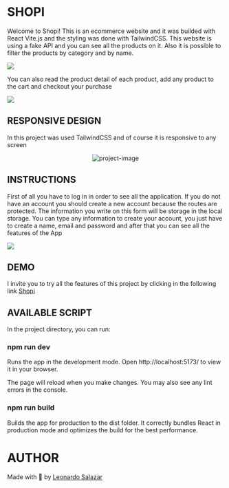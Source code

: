 # SHOPI

Welcome to Shopi! This is an ecommerce website and it was builded with React Vite.js and the styling was done with TailwindCSS. 
This website is using a fake API and you can see all the products on it. Also it is possible to filter the products by category and by name.

![](https://i.imgur.com/zMl7Sg6.png)

You can also read the product detail of each product, add any product to the cart and checkout your purchase

![](https://i.imgur.com/o1GDVtJ.png)

## RESPONSIVE DESIGN

In this project was used TailwindCSS and of course it is responsive to any screen
<p align="center"><img src="https://i.imgur.com/5ZzWHfC.png" alt="project-image"></p>


## INSTRUCTIONS

First of all you have to log in in order to see all the application. If you do not have an account you should create a new account because the routes are protected. The information you write on this form will be storage in the local storage. You can type any information to create your account, you just have to create a name, email and password and after that you can see all the features of the App

![](https://i.imgur.com/E6HH5v4.png)

## DEMO

I invite you to try all the features of this project by clicking in the following link
[Shopi](https://developerleonardo.github.io/sign-in)

## AVAILABLE SCRIPT

In the project directory, you can run:

### npm run dev

Runs the app in the development mode.
Open http://localhost:5173/ to view it in your browser.

The page will reload when you make changes.
You may also see any lint errors in the console.

### npm run build

Builds the app for production to the dist folder.
It correctly bundles React in production mode and optimizes the build for the best performance.

# AUTHOR

Made with 💚  by [Leonardo Salazar](https://www.linkedin.com/in/leonardo-salazar-serna/)
